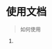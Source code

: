 使用文档
=============
> 如何使用
1.
	<script src="js/angular.min.js"></script>
    <script src="js/angular-touch.min.js"></script>
    <script src="js/angular-swipe-slider.js"></script>